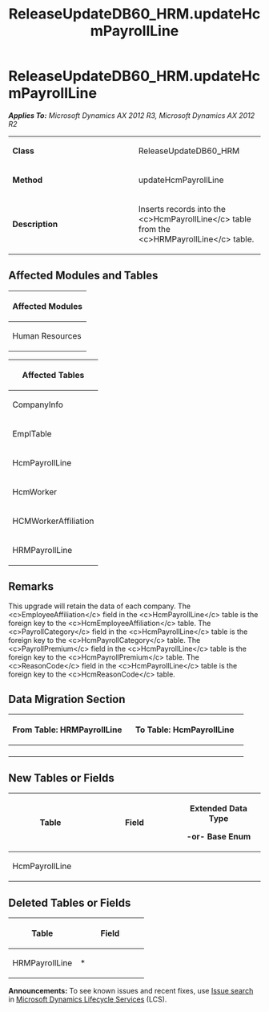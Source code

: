 ﻿---
title: ReleaseUpdateDB60_HRM.updateHcmPayrollLine
TOCTitle: ReleaseUpdateDB60_HRM.updateHcmPayrollLine
ms:assetid: c4a69ba3-a068-49d1-bfa3-62d333f9a5d2
ms:mtpsurl: https://msdn.microsoft.com/en-us/library/JJ719504(v=AX.60)
ms:contentKeyID: 49711071
ms.date: 05/18/2015
mtps_version: v=AX.60
---

# ReleaseUpdateDB60\_HRM.updateHcmPayrollLine 


_**Applies To:** Microsoft Dynamics AX 2012 R3, Microsoft Dynamics AX 2012 R2_

<table>
<colgroup>
<col style="width: 50%" />
<col style="width: 50%" />
</colgroup>
<tbody>
<tr class="odd">
<td><p><strong>Class</strong></p></td>
<td><p>ReleaseUpdateDB60_HRM</p></td>
</tr>
<tr class="even">
<td><p><strong>Method</strong></p></td>
<td><p>updateHcmPayrollLine</p></td>
</tr>
<tr class="odd">
<td><p><strong>Description</strong></p></td>
<td><p>Inserts records into the &lt;c&gt;HcmPayrollLine&lt;/c&gt; table from the &lt;c&gt;HRMPayrollLine&lt;/c&gt; table.</p></td>
</tr>
</tbody>
</table>


## Affected Modules and Tables

<table>
<colgroup>
<col style="width: 100%" />
</colgroup>
<thead>
<tr class="header">
<th><p>Affected Modules</p></th>
</tr>
</thead>
<tbody>
<tr class="odd">
<td><p>Human Resources</p></td>
</tr>
</tbody>
</table>


<table>
<colgroup>
<col style="width: 100%" />
</colgroup>
<thead>
<tr class="header">
<th><p>Affected Tables</p></th>
</tr>
</thead>
<tbody>
<tr class="odd">
<td><p>CompanyInfo</p></td>
</tr>
<tr class="even">
<td><p>EmplTable</p></td>
</tr>
<tr class="odd">
<td><p>HcmPayrollLine</p></td>
</tr>
<tr class="even">
<td><p>HcmWorker</p></td>
</tr>
<tr class="odd">
<td><p>HCMWorkerAffiliation</p></td>
</tr>
<tr class="even">
<td><p>HRMPayrollLine</p></td>
</tr>
</tbody>
</table>


## Remarks

This upgrade will retain the data of each company. The \<c\>EmployeeAffiliation\</c\> field in the \<c\>HcmPayrollLine\</c\> table is the foreign key to the \<c\>HcmEmployeeAffiliation\</c\> table. The \<c\>PayrollCategory\</c\> field in the \<c\>HcmPayrollLine\</c\> table is the foreign key to the \<c\>HcmPayrollCategory\</c\> table. The \<c\>PayrollPremium\</c\> field in the \<c\>HcmPayrollLine\</c\> table is the foreign key to the \<c\>HcmPayrollPremium\</c\> table. The \<c\>ReasonCode\</c\> field in the \<c\>HcmPayrollLine\</c\> table is the foreign key to the \<c\>HcmReasonCode\</c\> table.

## Data Migration Section

<table>
<colgroup>
<col style="width: 50%" />
<col style="width: 50%" />
</colgroup>
<thead>
<tr class="header">
<th><p>From Table: HRMPayrollLine</p></th>
<th><p>To Table: HcmPayrollLine</p></th>
</tr>
</thead>
<tbody>
<tr class="odd">
<td><p></p></td>
<td><p></p></td>
</tr>
</tbody>
</table>


## New Tables or Fields

<table>
<colgroup>
<col style="width: 33%" />
<col style="width: 33%" />
<col style="width: 33%" />
</colgroup>
<thead>
<tr class="header">
<th><p>Table</p></th>
<th><p>Field</p></th>
<th><p>Extended Data Type</p>
<p>-or- Base Enum</p></th>
</tr>
</thead>
<tbody>
<tr class="odd">
<td><p>HcmPayrollLine</p></td>
<td><p></p></td>
<td><p></p></td>
</tr>
</tbody>
</table>


## Deleted Tables or Fields

<table>
<colgroup>
<col style="width: 50%" />
<col style="width: 50%" />
</colgroup>
<thead>
<tr class="header">
<th><p>Table</p></th>
<th><p>Field</p></th>
</tr>
</thead>
<tbody>
<tr class="odd">
<td><p>HRMPayrollLine</p></td>
<td><p>*</p></td>
</tr>
</tbody>
</table>

  
**Announcements:** To see known issues and recent fixes, use [Issue search](http://go.microsoft.com/fwlink/?linkid=389258) in [Microsoft Dynamics Lifecycle Services](http://go.microsoft.com/fwlink/?linkid=306505) (LCS).

